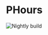 # PHours

![Nightly build](https://github.com/SubZeroPL/PHours/workflows/Nightly%20build/badge.svg?branch=master)
